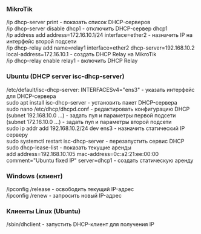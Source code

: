 ### MikroTik

/ip dhcp-server print - показать список DHCP-серверов  
/ip dhcp-server disable dhcp1 - отключить DHCP-сервер dhcp1  
/ip address add address=172.16.10.1/24 interface=ether2 - назначить IP на интерфейс второй подсети  
/ip dhcp-relay add name=relay1 interface=ether2 dhcp-server=192.168.10.2 local-address=172.16.10.1 - создать DHCP Relay на MikroTik  
/ip dhcp-relay enable relay1 - включить DHCP Relay  

### Ubuntu (DHCP server isc-dhcp-server)

/etc/default/isc-dhcp-server: INTERFACESv4="ens3" - указать интерфейс для DHCP-сервера  
sudo apt install isc-dhcp-server - установить пакет DHCP-сервера  
sudo nano /etc/dhcp/dhcpd.conf - редактировать конфигурацию DHCP  
(subnet 192.168.10.0 ...) - задать пул и параметры первой подсети  
(subnet 172.16.10.0 ...) - задать пул и параметры второй подсети  
sudo ip addr add 192.168.10.2/24 dev ens3 - назначить статический IP серверу  
sudo systemctl restart isc-dhcp-server - перезапустить сервис DHCP  
sudo dhcp-lease-list - показать текущие аренды  
add address=192.168.10.105 mac-address=0c:a2:21:ee:00:00 comment="Ubuntu fixed IP" server=dhcp1 - создать статическую аренду  

### Windows (клиент)

/ipconfig /release - освободить текущий IP-адрес  
/ipconfig /renew - запросить новый IP-адрес  

### Клиенты Linux (Ubuntu)

/sbin/dhclient - запустить DHCP-клиент для получения IP  

